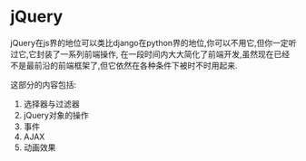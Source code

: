 # jQuery

jQuery在js界的地位可以类比django在python界的地位,你可以不用它,但你一定听过它,它封装了一系列前端操作,
在一段时间内大大简化了前端开发,虽然现在已经不是最前沿的前端框架了,但它依然在各种条件下被时不时用起来.

这部分的内容包括:
1. 选择器与过滤器
2. jQuery对象的操作
3. 事件
4. AJAX
5. 动画效果